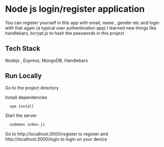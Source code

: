 
# Node js login/register application

You can register yourself in this app with email, name , gender etc and login with that again (a typical user authentication app)
I learned new things like handlebars, bcrypt.js to hash the passwords in this project 


## Tech Stack

 Nodejs , Express, MongoDB, Handlebars


## Run Locally

Go to the project directory

Install dependencies

```bash
  npm install
```

Start the server

```bash
  nodemon index.js
```

Go to http://localhost:3000/register to register  and http://localhost:3000/login to login on your device



